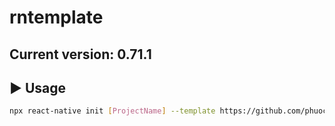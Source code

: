 # rntemplate

## Current version: 0.71.1

## :arrow_forward: Usage

```sh
npx react-native init [ProjectName] --template https://github.com/phuocantd/rntemplate.git
```

